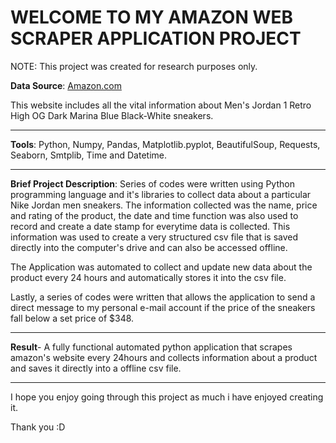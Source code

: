 # WELCOME TO MY AMAZON WEB SCRAPER APPLICATION PROJECT
NOTE: This project was created for research purposes only. 

**Data Source**: [Amazon.com](https://www.amazon.com/Jordan-Mens-Retro-555088-Patent/dp/B09F6LDPKT/ref=sr_1_2?crid=KIC753NJYZ72&keywords=jordan+1&qid=1684142344&sprefix=jordan+%2Caps%2C895&sr=8-2)

This website includes all the vital information about Men's Jordan 1 Retro High OG Dark Marina Blue Black-White sneakers.
________________________________________________________________________________________________________________________
**Tools**: Python, Numpy, Pandas, Matplotlib.pyplot, BeautifulSoup, Requests, Seaborn, Smtplib, Time and Datetime.
________________________________________________________________________________________________________________________

**Brief Project Description**: Series of codes were written using Python programming language and it's libraries to collect data about a particular Nike Jordan men sneakers. The information collected was the name, price and rating of the product, the date and time function was also used to record and create a date stamp for everytime data is collected. This information was used to create a very structured csv file that is saved directly into the computer's drive and can also be accessed offline.

The Application was automated to collect and update new data about the product every 24 hours and automatically stores it into the csv file.

Lastly, a series of codes were written that allows the application to send a direct message to my personal e-mail account if the price of the sneakers fall below a set price of $348.
________________________________________________________________________________________________________________________
**Result**- A fully functional automated python application that scrapes amazon's website every 24hours and collects information about a product and saves it directly into a offline csv file.
_________________________________________________________________________________________________________________________
I hope you enjoy going through this project as much i have enjoyed creating it.

Thank you :D
